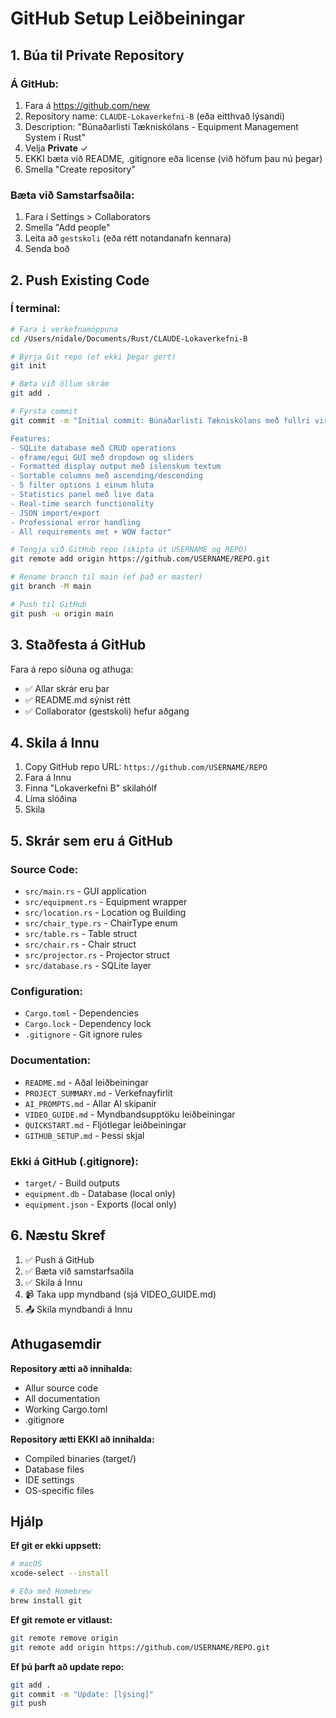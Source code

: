 # GitHub Setup Leiðbeiningar

## 1. Búa til Private Repository

### Á GitHub:
1. Fara á https://github.com/new
2. Repository name: `CLAUDE-Lokaverkefni-B` (eða eitthvað lýsandi)
3. Description: "Búnaðarlisti Tækniskólans - Equipment Management System í Rust"
4. Velja **Private** ✓
5. EKKI bæta við README, .gitignore eða license (við höfum þau nú þegar)
6. Smella "Create repository"

### Bæta við Samstarfsaðila:
1. Fara í Settings > Collaborators
2. Smella "Add people"
3. Leita að `gestskoli` (eða rétt notandanafn kennara)
4. Senda boð

## 2. Push Existing Code

### Í terminal:

```bash
# Fara í verkefnamöppuna
cd /Users/nidale/Documents/Rust/CLAUDE-Lokaverkefni-B

# Byrja Git repo (ef ekki þegar gert)
git init

# Bæta við öllum skrám
git add .

# Fyrsta commit
git commit -m "Initial commit: Búnaðarlisti Tækniskólans með fullri virkni

Features:
- SQLite database með CRUD operations
- eframe/egui GUI með dropdown og sliders
- Formatted display output með íslenskum textum
- Sortable columns með ascending/descending
- 5 filter options í einum hluta
- Statistics panel með live data
- Real-time search functionality
- JSON import/export
- Professional error handling
- All requirements met + WOW factor"

# Tengja við GitHub repo (skipta út USERNAME og REPO)
git remote add origin https://github.com/USERNAME/REPO.git

# Rename branch til main (ef það er master)
git branch -M main

# Push til GitHub
git push -u origin main
```

## 3. Staðfesta á GitHub

Fara á repo síðuna og athuga:
- ✅ Allar skrár eru þar
- ✅ README.md sýnist rétt
- ✅ Collaborator (gestskoli) hefur aðgang

## 4. Skila á Innu

1. Copy GitHub repo URL: `https://github.com/USERNAME/REPO`
2. Fara á Innu
3. Finna "Lokaverkefni B" skilahólf
4. Líma slóðina
5. Skila

## 5. Skrár sem eru á GitHub

### Source Code:
- `src/main.rs` - GUI application
- `src/equipment.rs` - Equipment wrapper
- `src/location.rs` - Location og Building
- `src/chair_type.rs` - ChairType enum
- `src/table.rs` - Table struct
- `src/chair.rs` - Chair struct
- `src/projector.rs` - Projector struct
- `src/database.rs` - SQLite layer

### Configuration:
- `Cargo.toml` - Dependencies
- `Cargo.lock` - Dependency lock
- `.gitignore` - Git ignore rules

### Documentation:
- `README.md` - Aðal leiðbeiningar
- `PROJECT_SUMMARY.md` - Verkefnayfirlit
- `AI_PROMPTS.md` - Allar AI skipanir
- `VIDEO_GUIDE.md` - Myndbandsupptöku leiðbeiningar
- `QUICKSTART.md` - Fljótlegar leiðbeiningar
- `GITHUB_SETUP.md` - Þessi skjal

### Ekki á GitHub (.gitignore):
- `target/` - Build outputs
- `equipment.db` - Database (local only)
- `equipment.json` - Exports (local only)

## 6. Næstu Skref

1. ✅ Push á GitHub
2. ✅ Bæta við samstarfsaðila
3. ✅ Skila á Innu
4. 📹 Taka upp myndband (sjá VIDEO_GUIDE.md)
5. 📤 Skila myndbandi á Innu

## Athugasemdir

**Repository ætti að innihalda:**
- Allur source code
- All documentation
- Working Cargo.toml
- .gitignore

**Repository ætti EKKI að innihalda:**
- Compiled binaries (target/)
- Database files
- IDE settings
- OS-specific files

## Hjálp

**Ef git er ekki uppsett:**
```bash
# macOS
xcode-select --install

# Eða með Homebrew
brew install git
```

**Ef git remote er vitlaust:**
```bash
git remote remove origin
git remote add origin https://github.com/USERNAME/REPO.git
```

**Ef þú þarft að update repo:**
```bash
git add .
git commit -m "Update: [lýsing]"
git push
```
